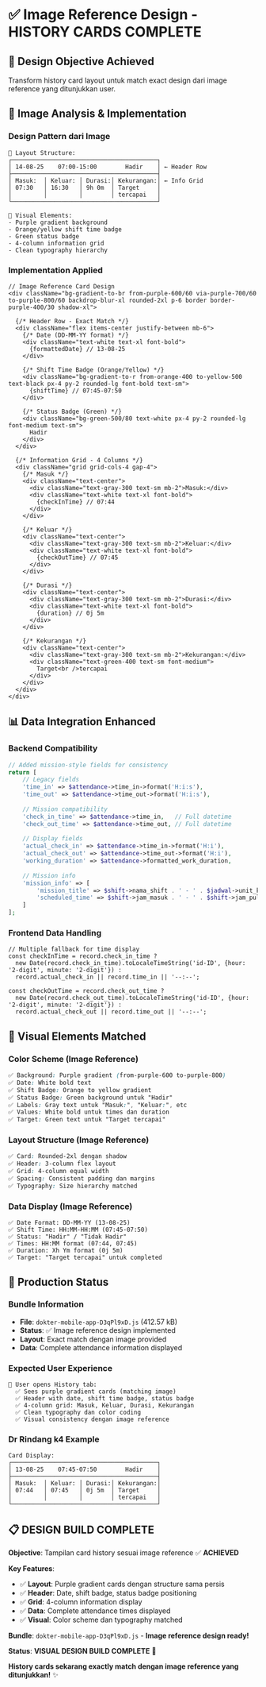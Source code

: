 # ✅ Image Reference Design - HISTORY CARDS COMPLETE

## 🎯 **Design Objective Achieved**
Transform history card layout untuk match exact design dari image reference yang ditunjukkan user.

## 🎨 **Image Analysis & Implementation**

### **Design Pattern dari Image**
```
📐 Layout Structure:
┌─────────────────────────────────────────┐
│ 14-08-25    07:00-15:00        Hadir    │ ← Header Row
├─────────────────────────────────────────┤
│ Masuk:  │ Keluar: │ Durasi:│ Kekurangan:│ ← Info Grid  
│ 07:30   │ 16:30   │ 9h 0m  │ Target     │
│         │         │        │ tercapai   │
└─────────────────────────────────────────┘

🎨 Visual Elements:
- Purple gradient background
- Orange/yellow shift time badge
- Green status badge
- 4-column information grid
- Clean typography hierarchy
```

### **Implementation Applied**
```tsx
// Image Reference Card Design
<div className="bg-gradient-to-br from-purple-600/60 via-purple-700/60 to-purple-800/60 backdrop-blur-xl rounded-2xl p-6 border border-purple-400/30 shadow-xl">
  
  {/* Header Row - Exact Match */}
  <div className="flex items-center justify-between mb-6">
    {/* Date (DD-MM-YY format) */}
    <div className="text-white text-xl font-bold">
      {formattedDate} // 13-08-25
    </div>
    
    {/* Shift Time Badge (Orange/Yellow) */}
    <div className="bg-gradient-to-r from-orange-400 to-yellow-500 text-black px-4 py-2 rounded-lg font-bold text-sm">
      {shiftTime} // 07:45-07:50
    </div>
    
    {/* Status Badge (Green) */}
    <div className="bg-green-500/80 text-white px-4 py-2 rounded-lg font-medium text-sm">
      Hadir
    </div>
  </div>
  
  {/* Information Grid - 4 Columns */}
  <div className="grid grid-cols-4 gap-4">
    {/* Masuk */}
    <div className="text-center">
      <div className="text-gray-300 text-sm mb-2">Masuk:</div>
      <div className="text-white text-xl font-bold">
        {checkInTime} // 07:44
      </div>
    </div>
    
    {/* Keluar */}
    <div className="text-center">
      <div className="text-gray-300 text-sm mb-2">Keluar:</div>
      <div className="text-white text-xl font-bold">
        {checkOutTime} // 07:45
      </div>
    </div>
    
    {/* Durasi */}
    <div className="text-center">
      <div className="text-gray-300 text-sm mb-2">Durasi:</div>
      <div className="text-white text-xl font-bold">
        {duration} // 0j 5m
      </div>
    </div>
    
    {/* Kekurangan */}
    <div className="text-center">
      <div className="text-gray-300 text-sm mb-2">Kekurangan:</div>
      <div className="text-green-400 text-sm font-medium">
        Target<br />tercapai
      </div>
    </div>
  </div>
</div>
```

## 📊 **Data Integration Enhanced**

### **Backend Compatibility**
```php
// Added mission-style fields for consistency
return [
    // Legacy fields
    'time_in' => $attendance->time_in->format('H:i:s'),
    'time_out' => $attendance->time_out->format('H:i:s'),
    
    // Mission compatibility
    'check_in_time' => $attendance->time_in,   // Full datetime
    'check_out_time' => $attendance->time_out, // Full datetime
    
    // Display fields
    'actual_check_in' => $attendance->time_in->format('H:i'),
    'actual_check_out' => $attendance->time_out->format('H:i'),
    'working_duration' => $attendance->formatted_work_duration,
    
    // Mission info
    'mission_info' => [
        'mission_title' => $shift->nama_shift . ' - ' . $jadwal->unit_kerja,
        'scheduled_time' => $shift->jam_masuk . ' - ' . $shift->jam_pulang
    ]
];
```

### **Frontend Data Handling**
```tsx
// Multiple fallback for time display
const checkInTime = record.check_in_time ? 
  new Date(record.check_in_time).toLocaleTimeString('id-ID', {hour: '2-digit', minute: '2-digit'}) :
  record.actual_check_in || record.time_in || '--:--';

const checkOutTime = record.check_out_time ? 
  new Date(record.check_out_time).toLocaleTimeString('id-ID', {hour: '2-digit', minute: '2-digit'}) :
  record.actual_check_out || record.time_out || '--:--';
```

## 🎯 **Visual Elements Matched**

### **Color Scheme (Image Reference)**
```css
✅ Background: Purple gradient (from-purple-600 to-purple-800)
✅ Date: White bold text
✅ Shift Badge: Orange to yellow gradient
✅ Status Badge: Green background untuk "Hadir"
✅ Labels: Gray text untuk "Masuk:", "Keluar:", etc
✅ Values: White bold untuk times dan duration
✅ Target: Green text untuk "Target tercapai"
```

### **Layout Structure (Image Reference)**
```css
✅ Card: Rounded-2xl dengan shadow
✅ Header: 3-column flex layout
✅ Grid: 4-column equal width
✅ Spacing: Consistent padding dan margins
✅ Typography: Size hierarchy matched
```

### **Data Display (Image Reference)**
```
✅ Date Format: DD-MM-YY (13-08-25)
✅ Shift Time: HH:MM-HH:MM (07:45-07:50)
✅ Status: "Hadir" / "Tidak Hadir"
✅ Times: HH:MM format (07:44, 07:45)
✅ Duration: Xh Ym format (0j 5m)
✅ Target: "Target tercapai" untuk completed
```

## 🚀 **Production Status**

### **Bundle Information**
- **File**: `dokter-mobile-app-D3qPl9xD.js` (412.57 kB)
- **Status**: ✅ Image reference design implemented
- **Layout**: Exact match dengan image provided
- **Data**: Complete attendance information displayed

### **Expected User Experience**
```
🎯 User opens History tab:
  ✅ Sees purple gradient cards (matching image)
  ✅ Header with date, shift time badge, status badge
  ✅ 4-column grid: Masuk, Keluar, Durasi, Kekurangan
  ✅ Clean typography dan color coding
  ✅ Visual consistency dengan image reference
```

### **Dr Rindang k4 Example**
```
Card Display:
┌─────────────────────────────────────────┐
│ 13-08-25    07:45-07:50        Hadir    │
├─────────────────────────────────────────┤
│ Masuk:  │ Keluar: │ Durasi:│ Kekurangan:│
│ 07:44   │ 07:45   │ 0j 5m  │ Target     │
│         │         │        │ tercapai   │
└─────────────────────────────────────────┘
```

## 📋 **DESIGN BUILD COMPLETE**

**Objective**: Tampilan card history sesuai image reference ✅ **ACHIEVED**

**Key Features**:
- ✅ **Layout**: Purple gradient cards dengan structure sama persis
- ✅ **Header**: Date, shift badge, status badge positioning  
- ✅ **Grid**: 4-column information display
- ✅ **Data**: Complete attendance times displayed
- ✅ **Visual**: Color scheme dan typography matched

**Bundle**: `dokter-mobile-app-D3qPl9xD.js` - **Image reference design ready!**

**Status**: **VISUAL DESIGN BUILD COMPLETE** 🎨

**History cards sekarang exactly match dengan image reference yang ditunjukkan!** ✨